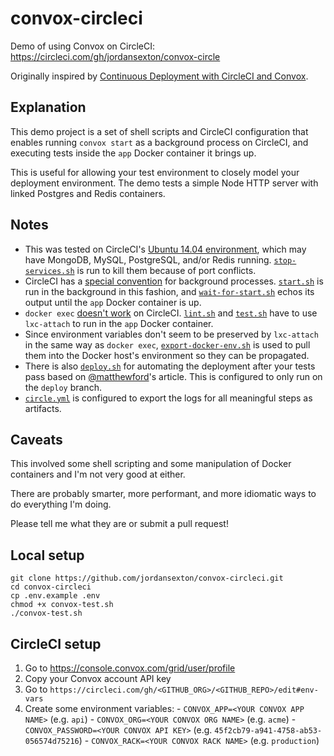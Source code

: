 # convox-circleci

Demo of using Convox on CircleCI: https://circleci.com/gh/jordansexton/convox-circle

Originally inspired by [Continuous Deployment with CircleCI and Convox](https://medium.com/@matthewcford/continuous-deployment-with-circleci-and-convox-cb24139f1419).

## Explanation

This demo project is a set of shell scripts and CircleCI configuration that enables running `convox start` as a background process on CircleCI, and executing tests inside the `app` Docker container it brings up.

This is useful for allowing your test environment to closely model your deployment environment. The demo tests a simple Node HTTP server with linked Postgres and Redis containers.

## Notes
  - This was tested on CircleCI's [Ubuntu 14.04 environment](https://circleci.com/docs/build-image-trusty/), which may have MongoDB, MySQL, PostgreSQL, and/or Redis running. [`stop-services.sh`](circle/stop-services.sh) is run to kill them because of port conflicts.
  - CircleCI has a [special convention](https://circleci.com/docs/background-process/) for background processes. [`start.sh`](circle/start.sh) is run in the background in this fashion, and [`wait-for-start.sh`](circle/wait-for-start.sh) echos its output until the `app` Docker container is up.
  - `docker exec` [doesn't work](https://circleci.com/docs/docker/#docker-exec) on CircleCI. [`lint.sh`](circle/lint.sh) and [`test.sh`](circle/test.sh) have to use `lxc-attach` to run in the `app` Docker container.
  - Since environment variables don't seem to be preserved by `lxc-attach` in the same way as `docker exec`, [`export-docker-env.sh`](circle/export-docker-env.sh) is used to pull them into the Docker host's environment so they can be propagated.
  - There is also [`deploy.sh`](circle/deploy.sh) for automating the deployment after your tests pass based on [@matthewford](https://github.com/matthewford)'s article. This is configured to only run on the `deploy` branch.
  - [`circle.yml`](circle.yml) is configured to export the logs for all meaningful steps as artifacts.

## Caveats

This involved some shell scripting and some manipulation of Docker containers and I'm not very good at either.

There are probably smarter, more performant, and more idiomatic ways to do everything I'm doing.

Please tell me what they are or submit a pull request!

## Local setup

```shell
git clone https://github.com/jordansexton/convox-circleci.git
cd convox-circleci
cp .env.example .env
chmod +x convox-test.sh
./convox-test.sh
```

## CircleCI setup

  1. Go to https://console.convox.com/grid/user/profile
  1. Copy your Convox account API key
  1. Go to `https://circleci.com/gh/<GITHUB_ORG>/<GITHUB_REPO>/edit#env-vars`
  1. Create some environment variables:
    - `CONVOX_APP=<YOUR CONVOX APP NAME>` (e.g. `api`)
    - `CONVOX_ORG=<YOUR CONVOX ORG NAME>` (e.g. `acme`)
    - `CONVOX_PASSWORD=<YOUR CONVOX API KEY>` (e.g. `45f2cb79-a941-4758-ab53-056574d75216`)
    - `CONVOX_RACK=<YOUR CONVOX RACK NAME>` (e.g. `production`)
